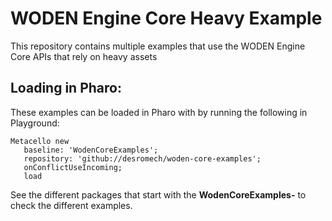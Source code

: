 # WODEN Engine Core Heavy Example
This repository contains multiple examples that use the WODEN Engine Core APIs that rely on heavy assets

## Loading in Pharo:

These examples can be loaded in Pharo with by running the following in Playground:

```smalltalk
Metacello new
   baseline: 'WodenCoreExamples';
   repository: 'github://desromech/woden-core-examples';
   onConflictUseIncoming;
   load
```

See the different packages that start with the **WodenCoreExamples-** to check
the different examples.

